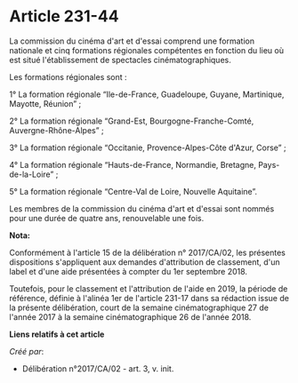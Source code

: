 # Article 231-44

La commission du cinéma d'art et d'essai comprend une formation nationale et cinq formations régionales compétentes en
fonction du lieu où est situé l'établissement de spectacles cinématographiques.

Les formations régionales sont :

1° La formation régionale “Ile-de-France, Guadeloupe, Guyane, Martinique, Mayotte, Réunion” ;

2° La formation régionale “Grand-Est, Bourgogne-Franche-Comté, Auvergne-Rhône-Alpes” ;

3° La formation régionale “Occitanie, Provence-Alpes-Côte d'Azur, Corse” ;

4° La formation régionale “Hauts-de-France, Normandie, Bretagne, Pays-de-la-Loire” ;

5° La formation régionale “Centre-Val de Loire, Nouvelle Aquitaine”.

Les membres de la commission du cinéma d'art et d'essai sont nommés pour une durée de quatre ans, renouvelable une fois.

**Nota:**

Conformément à l'article 15 de la délibération n° 2017/CA/02, les présentes dispositions s'appliquent aux demandes
d'attribution de classement, d'un label et d'une aide présentées à compter du 1er septembre 2018.

Toutefois, pour le classement et l'attribution de l'aide en 2019, la période de référence, définie à l'alinéa 1er de
l'article 231-17 dans sa rédaction issue de la présente délibération, court de la semaine cinématographique 27 de l'année
2017 à la semaine cinématographique 26 de l'année 2018.

**Liens relatifs à cet article**

_Créé par_:

  - Délibération n°2017/CA/02 - art. 3, v. init.
